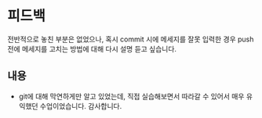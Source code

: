 # 피드백
전반적으로 놓친 부분은 없었으나, 혹시 commit 시에 메세지를 잘못 입력한 경우 push 전에 메세지를 고치는 방법에 대해 다시 설명 듣고 싶습니다.

## 내용
- git에 대해 막연하게만 알고 있었는데, 직접 실습해보면서 따라갈 수 있어서 매우 유익했던 수업이었습니다. 감사합니다.
